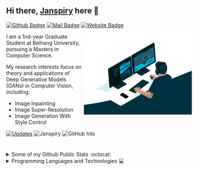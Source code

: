 ## Hi there, [Janspiry](https://github.com/Janspiry) here 👋
[![Github Badge](https://img.shields.io/badge/-@Janspiry-181717?style=flat&logo=GitHub&logoColor=white)]("https://github.com/Janspiry")
[![Mail Badge](https://img.shields.io/badge/-lw_jiang@foxmail.com-c14438?style=flat&logo=Gmail&logoColor=white)](mailto:lw_jiang@foxmail.com "Connect via Email")
[![Website Badge](https://img.shields.io/badge/-janspiry.github.io-5a5a5a?style=flat&logo=vercel&logoColor=white)](https://janspiry.github.io)

<a href="https://github.com/Janspiry/"><img alt="GIF" src="https://github.com/Janspiry/Janspiry/blob/main/code.gif?raw=true" align="right" height="220" /></a>

I am a 1nd-year Graduate Student at Beihang University, pursuing a Masters in Computer Science.

My research interests focus on theory and applications of Deep Generative Models (GANs) in Computer Vision, including: 
- Image Inpainting 
- Image Super-Resolution
- Image Generation With Style Control

<a href="https://github.com/Janspiry?tab=followers" target="_blank"><img alt="Updates" src="https://img.shields.io/badge/--000000?style=flat&logo=RSS&logoColor=white"></a>
<img alt="Janspiry" src="https://badges.pufler.dev/visits/Janspiry/Janspiry?logo=GitHub&label=visits&style=flat&color=1081c1">
<img alt="GitHub hits" src="https://img.shields.io/github/last-commit/Janspiry/Janspiry?label=profile%20updated&style=flat&color=cfa81c">


#
<details>
<summary>
   Some of my Github Public Stats :octocat:
</summary>
<p>
    <img alt = "GitHub Stats" src="https://github-readme-stats.vercel.app/api?username=Janspiry&theme=tokyonight&show_icons=true&hide=issues">
</p>
</details>

<details>
<summary>
   Programming Languages and Technologies 💻
</summary>

  <br>
<p>
<!--     <a href="https://github.com/alwinw?tab=repositories&language=shell" target="_blank"><img alt="shell" src="https://img.shields.io/badge/-shell-5391FE?style=flat&logo=PowerShell&logoColor=white"></a> -->
   <img src="https://img.shields.io/badge/-Code-000000?style=flat&logo=Plex&logoColor=white" />
  <img src="https://img.shields.io/badge/-Python-3776AB?style=flat&logo=Python&logoColor=white" />
  <img src="https://img.shields.io/badge/-C%2B%2B-00599C?style=flat&logo=C%2B%2B&logoColor=white" />
  <img src="https://img.shields.io/badge/-Matlab-0076A8?style=flat&logo=Mathworks&logoColor=white" />
  <img src="https://img.shields.io/badge/-Markdown-000000?style=flat&logo=Markdown&logoColor=white" />
  <img src="https://img.shields.io/badge/-LaTeX-008080?style=flat&logo=LaTeX&logoColor=white" />
  
</p>

<p>
<!--   <img src="https://img.shields.io/badge/-Git-blasck?style=flat&logo=git" /> -->
<!--   <img src="https://img.shields.io/badge/-VS%20Code-007ACC?style=flat&logo=visual-studio-code" /> -->
  <img src="https://img.shields.io/badge/-Tools-000000?style=flat&logo=Plex&logoColor=white" />
  <img src="https://img.shields.io/badge/-Pytorch-007ACC?style=flat&logo=pytorch" />
  <img src="https://img.shields.io/badge/-Numpy-eb2704?style=flat&logo=numpy" />
  <img src="https://img.shields.io/badge/-Tensorflow-8fcfd1?style=flat&logo=tensorflow" />
  <img src="https://img.shields.io/badge/-Pandas-5e7ee2?style=flat&logo=pandas" />
</p>


</details>
